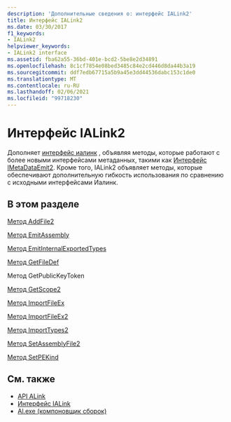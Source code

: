 ```yaml
---
description: 'Дополнительные сведения о: интерфейс IALink2'
title: Интерфейс IALink2
ms.date: 03/30/2017
f1_keywords:
- IALink2
helpviewer_keywords:
- IALink2 interface
ms.assetid: fba62a55-36bd-401e-bcd2-5be8e2d34891
ms.openlocfilehash: 8c1cf7854e08bed3485c84e2cd446d8da44b3a19
ms.sourcegitcommit: ddf7edb67715a5b9a45e3dd44536dabc153c1de0
ms.translationtype: MT
ms.contentlocale: ru-RU
ms.lasthandoff: 02/06/2021
ms.locfileid: "99718230"
---
```

# <a name="ialink2-interface"></a>Интерфейс IALink2

Дополняет [интерфейс иалинк](ialink-interface.md) , объявляя методы, которые работают с более новыми интерфейсами метаданных, такими как [Интерфейс IMetaDataEmit2](../metadata/imetadataemit2-interface.md). Кроме того, IALink2 объявляет методы, которые обеспечивают дополнительную гибкость использования по сравнению с исходными интерфейсами Иалинк.  
  
## <a name="in-this-section"></a>В этом разделе  

 [Метод AddFile2](addfile2-method.md)  
  
 [Метод EmitAssembly](emitassembly-method.md)  
  
 [Метод EmitInternalExportedTypes](emitinternalexportedtypes-method.md)  
  
 [Метод GetFileDef](getfiledef-method.md)  
  
 Метод GetPublicKeyToken  
  
 [Метод GetScope2](getscope2-method.md)  
  
 [Метод ImportFileEx](importfileex-method.md)  
  
 [Метод ImportFileEx2](importfileex2-method.md)  
  
 [Метод ImportTypes2](importtypes2-method.md)  
  
 [Метод SetAssemblyFile2](setassemblyfile2-method.md)  
  
 [Метод SetPEKind](setpekind-method.md)  
  
## <a name="see-also"></a>См. также

- [API ALink](index.md)
- [Интерфейс IALink](ialink-interface.md)
- [Al.exe (компоновщик сборок)](../../tools/al-exe-assembly-linker.md)

